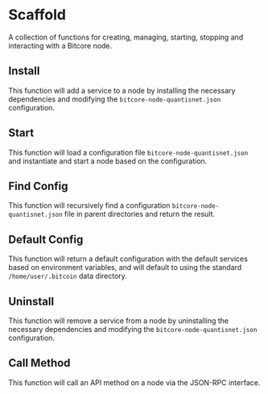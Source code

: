 # Scaffold
A collection of functions for creating, managing, starting, stopping and interacting with a Bitcore node.

## Install
This function will add a service to a node by installing the necessary dependencies and modifying the `bitcore-node-quantisnet.json` configuration.

## Start
This function will load a configuration file `bitcore-node-quantisnet.json` and instantiate and start a node based on the configuration.

## Find Config
This function will recursively find a configuration `bitcore-node-quantisnet.json` file in parent directories and return the result.

## Default Config
This function will return a default configuration with the default services based on environment variables, and will default to using the standard `/home/user/.bitcoin` data directory.

## Uninstall
This function will remove a service from a node by uninstalling the necessary dependencies and modifying the `bitcore-node-quantisnet.json` configuration.

## Call Method
This function will call an API method on a node via the JSON-RPC interface.
